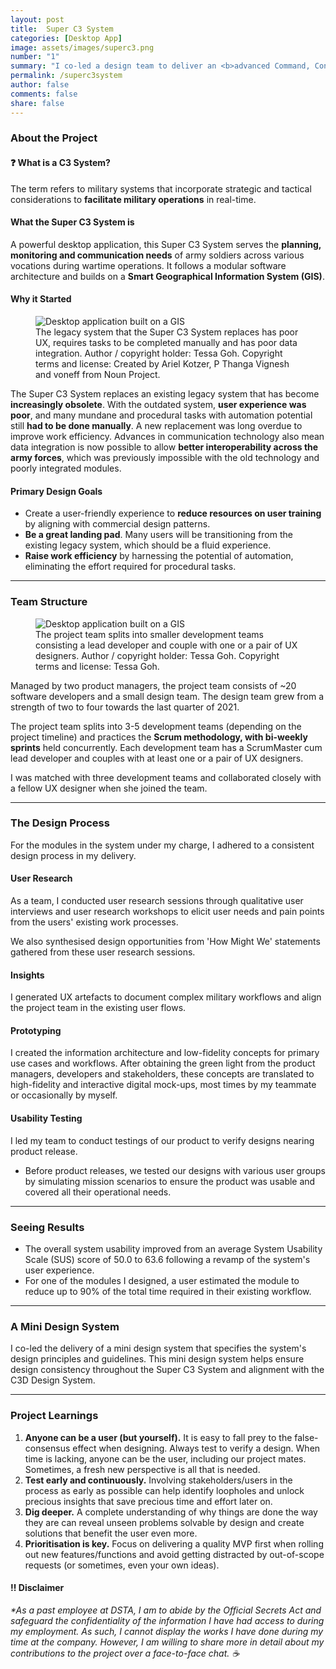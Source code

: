 ```yaml
---
layout: post
title:  Super C3 System
categories: [Desktop App]
image: assets/images/superc3.png
number: "1"
summary: "I co-led a design team to deliver an <b>advanced Command, Control and Communications (C3) system</b>, which is in the form of a <b>large-scale desktop application</b>, through two product releases. As a team, we conducted user research, went through numerous design iterations and tested our designs before shipping a user-centred defence system that <b>streamlines existing military processes and saves our users precious time and effort.</b>"
permalink: /superc3system
author: false
comments: false
share: false
---
```


### About the Project

<div class="additional-notes"><h4>❓ What is a C3 System?</h4>The term refers to military systems that incorporate strategic and tactical considerations to <b>facilitate military operations</b> in real-time.</div>

#### What the Super C3 System is
A powerful desktop application, this Super C3 System serves the **planning, monitoring and communication needs** of army soldiers across various vocations during wartime operations. It follows a modular software architecture and builds on a **Smart Geographical Information System (GIS)**.

#### Why it Started

<figure>
  <img src="{{site.url}}/assets/images/superc3-why.png" alt="Desktop application built on a GIS"/>
  <figcaption>The legacy system that the Super C3 System replaces has poor UX, requires tasks to be completed manually and has poor data integration. Author / copyright holder: Tessa Goh. Copyright terms and license: Created by Ariel Kotzer, P Thanga Vignesh and voneff from Noun Project.</figcaption>
</figure>

The Super C3 System replaces an existing legacy system that has become **increasingly obsolete**. With the outdated system, **user experience was poor**, and many mundane and procedural tasks with automation potential still **had to be done manually**. A new replacement was long overdue to improve work efficiency. Advances in communication technology also mean data integration is now possible to allow **better interoperability across the army forces**, which was previously impossible with the old technology and poorly integrated modules.

#### Primary Design Goals
* Create a user-friendly experience to **reduce resources on user training** by aligning with commercial design patterns.
* **Be a great landing pad**. Many users will be transitioning from the existing legacy system, which should be a fluid experience. 
* **Raise work efficiency** by harnessing the potential of automation, eliminating the effort required for procedural tasks.

----

### Team Structure

<figure>
  <img src="{{site.url}}/assets/images/superc3-team.png" alt="Desktop application built on a GIS"/>
  <figcaption>The project team splits into smaller development teams consisting a lead developer and couple with one or a pair of UX designers. Author / copyright holder: Tessa Goh. Copyright terms and license: Tessa Goh.</figcaption>
</figure>

Managed by two product managers, the project team consists of ~20 software developers and a small design team. The design team grew from a strength of two to four towards the last quarter of 2021. 

The project team splits into 3-5 development teams (depending on the project timeline) and practices the **Scrum methodology, with bi-weekly sprints** held concurrently. Each development team has a ScrumMaster cum lead developer and couples with at least one or a pair of UX designers.

I was matched with three development teams and collaborated closely with a fellow UX designer when she joined the team.

----

### The Design Process
For the modules in the system under my charge, I adhered to a consistent design process in my delivery.

#### User Research
As a team, I conducted user research sessions through qualitative user interviews and user research workshops to elicit user needs and pain points from the users' existing work processes.

We also synthesised design opportunities from 'How Might We' statements gathered from these user research sessions.

#### Insights
I generated UX artefacts to document complex military workflows and align the project team in the existing user flows.

#### Prototyping
I created the information architecture and low-fidelity concepts for primary use cases and workflows. After obtaining the green light from the product managers, developers and stakeholders, these concepts are translated to high-fidelity and interactive digital mock-ups, most times by my teammate or occasionally by myself.

#### Usability Testing
I led my team to conduct testings of our product to verify designs nearing product release.
* Before product releases, we tested our designs with various user groups by simulating mission scenarios to ensure the product was usable and covered all their operational needs.

----

### Seeing Results
* The overall system usability improved from an average System Usability Scale (SUS) score of 50.0 to 63.6 following a revamp of the system's user experience.
* For one of the modules I designed, a user estimated the module to reduce up to 90% of the total time required in their existing workflow.

----

### A Mini Design System
I co-led the delivery of a mini design system that specifies the system's design principles and guidelines. This mini design system helps ensure design consistency throughout the Super C3 System and alignment with the C3D Design System.

----

### Project Learnings
1. **Anyone can be a user (but yourself).** It is easy to fall prey to the false-consensus effect when designing. Always test to verify a design. When time is lacking, anyone can be the user, including our project mates. Sometimes, a fresh new perspective is all that is needed.
2. **Test early and continuously.** Involving stakeholders/users in the process as early as possible can help identify loopholes and unlock precious insights that save precious time and effort later on. 
3. **Dig deeper.** A complete understanding of why things are done the way they are can reveal unseen problems solvable by design and create solutions that benefit the user even more.
4. **Prioritisation is key.** Focus on delivering a quality MVP first when rolling out new features/functions and avoid getting distracted by out-of-scope requests (or sometimes, even your own ideas).

<div id="disclaimer-nda"><h4>‼️ Disclaimer</h4> <em>*As a past employee at DSTA, I am to abide by the Official Secrets Act and safeguard the confidentiality of the information I have had access to during my employment. As such, I cannot display the works I have done during my time at the company. However, I am willing to share more in detail about my contributions to the project over a face-to-face chat. ☕️</em></div>
